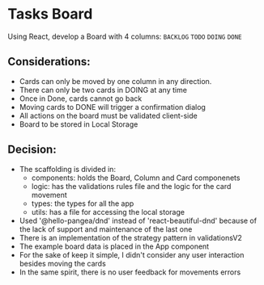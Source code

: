 # Tasks Board
Using React, develop a Board with 4 columns:  `BACKLOG` `TODO` `DOING` `DONE`

## Considerations:
* Cards can only be moved by one column in any direction.
* There can only be two cards in DOING at any time
* Once in Done, cards cannot go back
* Moving cards to DONE will trigger a confirmation dialog
* All actions on the board must be validated client-side
* Board to be stored in Local Storage

## Decision:
* The scaffolding is divided in:
  * components: holds the Board, Column and Card componenets
  * logic: has the validations rules file and the logic for the card movement
  * types: the types for all the app
  * utils: has a file for accessing the local storage
* Used '@hello-pangea/dnd' instead of 'react-beautiful-dnd' because of the lack of support and maintenance of the last one
* There is an implementation of the strategy pattern in validationsV2
* The example board data is placed in the App component
* For the sake of keep it simple, I didn't consider any user interaction besides moving the cards
* In the same spirit, there is no user feedback for movements errors
